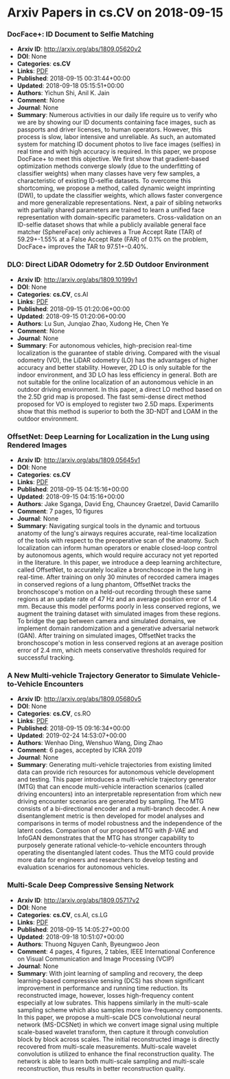 # Arxiv Papers in cs.CV on 2018-09-15
### DocFace+: ID Document to Selfie Matching
- **Arxiv ID**: http://arxiv.org/abs/1809.05620v2
- **DOI**: None
- **Categories**: **cs.CV**
- **Links**: [PDF](http://arxiv.org/pdf/1809.05620v2)
- **Published**: 2018-09-15 00:31:44+00:00
- **Updated**: 2018-09-18 05:15:51+00:00
- **Authors**: Yichun Shi, Anil K. Jain
- **Comment**: None
- **Journal**: None
- **Summary**: Numerous activities in our daily life require us to verify who we are by showing our ID documents containing face images, such as passports and driver licenses, to human operators. However, this process is slow, labor intensive and unreliable. As such, an automated system for matching ID document photos to live face images (selfies) in real time and with high accuracy is required. In this paper, we propose DocFace+ to meet this objective. We first show that gradient-based optimization methods converge slowly (due to the underfitting of classifier weights) when many classes have very few samples, a characteristic of existing ID-selfie datasets. To overcome this shortcoming, we propose a method, called dynamic weight imprinting (DWI), to update the classifier weights, which allows faster convergence and more generalizable representations. Next, a pair of sibling networks with partially shared parameters are trained to learn a unified face representation with domain-specific parameters. Cross-validation on an ID-selfie dataset shows that while a publicly available general face matcher (SphereFace) only achieves a True Accept Rate (TAR) of 59.29+-1.55% at a False Accept Rate (FAR) of 0.1% on the problem, DocFace+ improves the TAR to 97.51+-0.40%.



### DLO: Direct LiDAR Odometry for 2.5D Outdoor Environment
- **Arxiv ID**: http://arxiv.org/abs/1809.10199v1
- **DOI**: None
- **Categories**: **cs.CV**, cs.AI
- **Links**: [PDF](http://arxiv.org/pdf/1809.10199v1)
- **Published**: 2018-09-15 01:20:06+00:00
- **Updated**: 2018-09-15 01:20:06+00:00
- **Authors**: Lu Sun, Junqiao Zhao, Xudong He, Chen Ye
- **Comment**: None
- **Journal**: None
- **Summary**: For autonomous vehicles, high-precision real-time localization is the guarantee of stable driving. Compared with the visual odometry (VO), the LiDAR odometry (LO) has the advantages of higher accuracy and better stability. However, 2D LO is only suitable for the indoor environment, and 3D LO has less efficiency in general. Both are not suitable for the online localization of an autonomous vehicle in an outdoor driving environment. In this paper, a direct LO method based on the 2.5D grid map is proposed. The fast semi-dense direct method proposed for VO is employed to register two 2.5D maps. Experiments show that this method is superior to both the 3D-NDT and LOAM in the outdoor environment.



### OffsetNet: Deep Learning for Localization in the Lung using Rendered Images
- **Arxiv ID**: http://arxiv.org/abs/1809.05645v1
- **DOI**: None
- **Categories**: **cs.CV**
- **Links**: [PDF](http://arxiv.org/pdf/1809.05645v1)
- **Published**: 2018-09-15 04:15:16+00:00
- **Updated**: 2018-09-15 04:15:16+00:00
- **Authors**: Jake Sganga, David Eng, Chauncey Graetzel, David Camarillo
- **Comment**: 7 pages, 10 figures
- **Journal**: None
- **Summary**: Navigating surgical tools in the dynamic and tortuous anatomy of the lung's airways requires accurate, real-time localization of the tools with respect to the preoperative scan of the anatomy. Such localization can inform human operators or enable closed-loop control by autonomous agents, which would require accuracy not yet reported in the literature. In this paper, we introduce a deep learning architecture, called OffsetNet, to accurately localize a bronchoscope in the lung in real-time. After training on only 30 minutes of recorded camera images in conserved regions of a lung phantom, OffsetNet tracks the bronchoscope's motion on a held-out recording through these same regions at an update rate of 47 Hz and an average position error of 1.4 mm. Because this model performs poorly in less conserved regions, we augment the training dataset with simulated images from these regions. To bridge the gap between camera and simulated domains, we implement domain randomization and a generative adversarial network (GAN). After training on simulated images, OffsetNet tracks the bronchoscope's motion in less conserved regions at an average position error of 2.4 mm, which meets conservative thresholds required for successful tracking.



### A New Multi-vehicle Trajectory Generator to Simulate Vehicle-to-Vehicle Encounters
- **Arxiv ID**: http://arxiv.org/abs/1809.05680v5
- **DOI**: None
- **Categories**: **cs.CV**, cs.RO
- **Links**: [PDF](http://arxiv.org/pdf/1809.05680v5)
- **Published**: 2018-09-15 09:16:34+00:00
- **Updated**: 2019-02-24 14:53:07+00:00
- **Authors**: Wenhao Ding, Wenshuo Wang, Ding Zhao
- **Comment**: 6 pages, accepted by ICRA 2019
- **Journal**: None
- **Summary**: Generating multi-vehicle trajectories from existing limited data can provide rich resources for autonomous vehicle development and testing. This paper introduces a multi-vehicle trajectory generator (MTG) that can encode multi-vehicle interaction scenarios (called driving encounters) into an interpretable representation from which new driving encounter scenarios are generated by sampling. The MTG consists of a bi-directional encoder and a multi-branch decoder. A new disentanglement metric is then developed for model analyses and comparisons in terms of model robustness and the independence of the latent codes. Comparison of our proposed MTG with $\beta$-VAE and InfoGAN demonstrates that the MTG has stronger capability to purposely generate rational vehicle-to-vehicle encounters through operating the disentangled latent codes. Thus the MTG could provide more data for engineers and researchers to develop testing and evaluation scenarios for autonomous vehicles.



### Multi-Scale Deep Compressive Sensing Network
- **Arxiv ID**: http://arxiv.org/abs/1809.05717v2
- **DOI**: None
- **Categories**: **cs.CV**, cs.AI, cs.LG
- **Links**: [PDF](http://arxiv.org/pdf/1809.05717v2)
- **Published**: 2018-09-15 14:05:27+00:00
- **Updated**: 2018-09-18 10:51:07+00:00
- **Authors**: Thuong Nguyen Canh, Byeungwoo Jeon
- **Comment**: 4 pages, 4 figures, 2 tables, IEEE International Conference on Visual
  Communication and Image Processing (VCIP)
- **Journal**: None
- **Summary**: With joint learning of sampling and recovery, the deep learning-based compressive sensing (DCS) has shown significant improvement in performance and running time reduction. Its reconstructed image, however, losses high-frequency content especially at low subrates. This happens similarly in the multi-scale sampling scheme which also samples more low-frequency components. In this paper, we propose a multi-scale DCS convolutional neural network (MS-DCSNet) in which we convert image signal using multiple scale-based wavelet transform, then capture it through convolution block by block across scales. The initial reconstructed image is directly recovered from multi-scale measurements. Multi-scale wavelet convolution is utilized to enhance the final reconstruction quality. The network is able to learn both multi-scale sampling and multi-scale reconstruction, thus results in better reconstruction quality.



